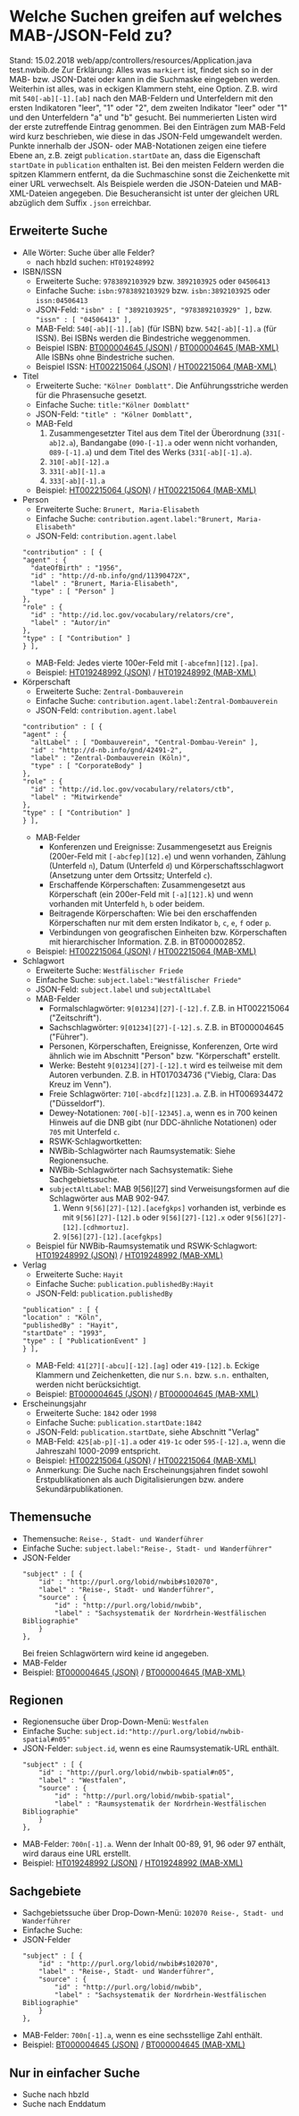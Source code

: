 # Welche Suchen greifen auf welches MAB-/JSON-Feld zu? 
Stand: 15.02.2018
web/app/controllers/resources/Application.java
test.nwbib.de
Zur Erklärung: Alles was `markiert` ist, findet sich so in der MAB- bzw. JSON-Datei oder kann in die Suchmaske eingegeben werden. Weiterhin ist alles, was in eckigen Klammern steht, eine Option. Z.B. wird mit `540[-ab][-1].[ab]` nach den MAB-Feldern und Unterfeldern mit den ersten Indikatoren "leer", "1" oder "2", dem zweiten Indikator "leer" oder "1" und den Unterfeldern "a" und "b" gesucht. Bei nummerierten Listen wird der erste zutreffende Eintrag genommen.
 Bei den Einträgen zum MAB-Feld wird kurz beschrieben, wie diese in das JSON-Feld umgewandelt werden. Punkte innerhalb der JSON- oder MAB-Notationen zeigen eine tiefere Ebene an, z.B. zeigt `publication.startDate` an, dass die Eigenschaft `startDate` in `publication` enthalten ist. Bei den meisten Feldern werden die spitzen Klammern entfernt, da die Suchmaschine sonst die Zeichenkette mit einer URL verwechselt.
Als Beispiele werden die JSON-Dateien und MAB-XML-Dateien angegeben. Die Besucheransicht ist unter der gleichen URL abzüglich dem Suffix `.json` erreichbar.

## Erweiterte Suche
* Alle Wörter: Suche über alle Felder?
	* nach hbzId suchen: `HT019248992` 
* ISBN/ISSN
	* Erweiterte Suche: `9783892103929` bzw. `3892103925` oder `04506413`
	* Einfache Suche: `isbn:9783892103929` bzw. `isbn:3892103925` oder `issn:04506413`
	* JSON-Feld: `"isbn" : [ "3892103925", "9783892103929" ],` bzw. `"issn" : [ "04506413" ],`
	* MAB-Feld: `540[-ab][-1].[ab]` (für ISBN) bzw. `542[-ab][-1].a` (für ISSN). Bei ISBNs werden die Bindestriche weggenommen.
	* Beispiel ISBN: [BT000004645 (JSON)](http://lobid.org/resources/BT000004645.json) / [BT000004645 (MAB-XML)](http://lobid.org/hbz01/BT000004645)
		Alle ISBNs ohne Bindestriche suchen.
	* Beispiel ISSN: [HT002215064 (JSON)](http://lobid.org/resources/HT002215064.json) / [HT002215064 (MAB-XML)](http://lobid.org/hbz01/HT002215064)
* Titel
	* Erweiterte Suche: `"Kölner Domblatt"`. Die Anführungsstriche werden für die Phrasensuche gesetzt.
	* Einfache Suche: `title:"Kölner Domblatt"`
	* JSON-Feld: `"title" : "Kölner Domblatt",`
	* MAB-Feld
		1. Zusammengesetzter Titel aus dem Titel der Überordnung (`331[-ab]2.a`), Bandangabe (`090-[-1].a` oder wenn nicht vorhanden, `089-[-1].a`) und dem Titel des Werks (`331[-ab][-1].a`).
		2. `310[-ab][-12].a`
		3. `331[-ab][-1].a`
		4. `333[-ab][-1].a`
	* Beispiel: [HT002215064 (JSON)](http://lobid.org/resources/HT002215064.json) / [HT002215064 (MAB-XML)](http://lobid.org/hbz01/HT002215064)
* Person
	* Erweiterte Suche: `Brunert, Maria-Elisabeth`
	* Einfache Suche: `contribution.agent.label:"Brunert, Maria-Elisabeth"`
	* JSON-Feld: `contribution.agent.label`
	```
	"contribution" : [ {
    "agent" : {
      "dateOfBirth" : "1956",
      "id" : "http://d-nb.info/gnd/11390472X",
      "label" : "Brunert, Maria-Elisabeth",
      "type" : [ "Person" ]
    },
    "role" : {
      "id" : "http://id.loc.gov/vocabulary/relators/cre",
      "label" : "Autor/in"
    },
    "type" : [ "Contribution" ]
  } ],
	```
	* MAB-Feld: Jedes vierte 100er-Feld mit `[-abcefmn][12].[pa]`.
	* Beispiel: [HT019248992 (JSON)](http://lobid.org/resources/HT019248992.json) / [HT019248992 (MAB-XML)](http://lobid.org/hbz01/HT019248992)
* Körperschaft
	* Erweiterte Suche: `Zentral-Dombauverein`
	* Einfache Suche: `contribution.agent.label:Zentral-Dombauverein`
	* JSON-Feld: `contribution.agent.label`
	```
	"contribution" : [ {
    "agent" : {
      "altLabel" : [ "Dombauverein", "Central-Dombau-Verein" ],
      "id" : "http://d-nb.info/gnd/42491-2",
      "label" : "Zentral-Dombauverein (Köln)",
      "type" : [ "CorporateBody" ]
    },
    "role" : {
      "id" : "http://id.loc.gov/vocabulary/relators/ctb",
      "label" : "Mitwirkende"
    },
    "type" : [ "Contribution" ]
  } ],
	```
	* MAB-Felder 
		* Konferenzen und Ereignisse: Zusammengesetzt aus Ereignis (200er-Feld mit `[-abcfep][12].e`) und wenn vorhanden, Zählung (Unterfeld `n`), Datum (Unterfeld `d`) und Körperschaftsschlagwort (Ansetzung unter dem Ortssitz; Unterfeld `c`).
		* Erschaffende Körperschaften: Zusammengesetzt aus Körperschaft (ein 200er-Feld mit `[-a][12].k`) und wenn vorhanden mit Unterfeld `h`, `b` oder beidem.
		* Beitragende Körperschaften: Wie bei den erschaffenden Körperschaften nur mit dem ersten Indikator `b`, `c`, `e`, `f` oder `p`.
		* Verbindungen von geografischen Einheiten bzw. Körperschaften mit hierarchischer Information. Z.B. in BT000002852.
	* Beispiel: [HT002215064 (JSON)](http://lobid.org/resources/HT002215064.json) / [HT002215064 (MAB-XML)](http://lobid.org/hbz01/HT002215064)
* Schlagwort
	* Erweiterte Suche: `Westfälischer Friede`
	* Einfache Suche: `subject.label:"Westfälischer Friede"`
	* JSON-Feld: `subject.label` und `subjectAltLabel`
	* MAB-Felder
		* Formalschlagwörter: `9[01234][27]-[-12].f`. Z.B. in HT002215064 ("Zeitschrift").
		* Sachschlagwörter: `9[01234][27]-[-12].s`. Z.B. in BT000004645 ("Führer").
		* Personen, Körperschaften, Ereignisse, Konferenzen, Orte wird ähnlich wie im Abschnitt "Person" bzw. "Körperschaft" erstellt.
		* Werke: Besteht `9[01234][27]-[-12].t` wird es teilweise mit dem Autoren verbunden. Z.B. in HT017034736 ("Viebig, Clara: Das Kreuz im Venn").
		* Freie Schlagwörter: `710[-abcdfz][123].a`. Z.B. in HT006934472 ("Düsseldorf").
		* Dewey-Notationen: `700[-b][-12345].a`, wenn es in 700 keinen Hinweis auf die DNB gibt (nur DDC-ähnliche Notationen) oder `705` mit Unterfeld `c`.
		* RSWK-Schlagwortketten: 
		* NWBib-Schlagwörter nach Raumsystematik: Siehe Regionensuche.
		* NWBib-Schlagwörter nach Sachsystematik: Siehe Sachgebietssuche.
		* `subjectAltLabel`: MAB 9[56][27] sind Verweisungsformen auf die Schlagwörter aus MAB 902-947.
			1. Wenn `9[56][27]-[12].[acefgkps]` vorhanden ist, verbinde es mit `9[56][27]-[12].b` oder `9[56][27]-[12].x` oder `9[56][27]-[12].[cdhmortuz]`.
			2. `9[56][27]-[12].[acefgkps]`
	* Beispiel für NWBib-Raumsystematik und RSWK-Schlagwort: [HT019248992 (JSON)](http://lobid.org/resources/HT019248992.json) / [HT019248992 (MAB-XML)](http://lobid.org/hbz01/HT019248992)
* Verlag
	* Erweiterte Suche: `Hayit`
	* Einfache Suche: `publication.publishedBy:Hayit`
	* JSON-Feld: `publication.publishedBy`
	```
	"publication" : [ {
    "location" : "Köln",
    "publishedBy" : "Hayit",
    "startDate" : "1993",
    "type" : [ "PublicationEvent" ]
  } ],
	```
	* MAB-Feld: `41[27][-abcu][-12].[ag]` oder `419-[12].b`. Eckige Klammern und Zeichenketten, die nur `S.n.` bzw. `s.n.` enthalten, werden nicht berücksichtigt.
	* Beispiel: [BT000004645 (JSON)](http://lobid.org/resources/BT000004645.json) / [BT000004645 (MAB-XML)](http://lobid.org/hbz01/BT000004645)
* Erscheinungsjahr
	* Erweiterte Suche: `1842` oder `1998` 
	* Einfache Suche: `publication.startDate:1842`
	* JSON-Feld: `publication.startDate`, siehe Abschnitt "Verlag"
	* MAB-Feld: `425[ab-p][-1].a` oder `419-1c` oder `595-[-12].a`, wenn die Jahreszahl 1000-2099 entspricht.
	* Beispiel: [HT002215064 (JSON)](https://test.nwbib.de/HT002215064) / [HT002215064 (MAB-XML)](http://lobid.org/hbz01/HT002215064)
	* Anmerkung: Die Suche nach Erscheinungsjahren findet sowohl Erstpublikationen als auch Digitalisierungen bzw. andere Sekundärpublikationen. 

## Themensuche
* Themensuche: `Reise-, Stadt- und Wanderführer`
* Einfache Suche: `subject.label:"Reise-, Stadt- und Wanderführer"`
* JSON-Felder
	```
	"subject" : [ {
		"id" : "http://purl.org/lobid/nwbib#s102070",
		"label" : "Reise-, Stadt- und Wanderführer",
		"source" : {
			"id" : "http://purl.org/lobid/nwbib",
			"label" : "Sachsystematik der Nordrhein-Westfälischen Bibliographie"
		}
	},
	```
	Bei freien Schlagwörtern wird keine id angegeben.
* MAB-Felder
* Beispiel: [BT000004645 (JSON)](http://lobid.org/resources/BT000004645.json) / [BT000004645 (MAB-XML)](http://lobid.org/hbz01/BT000004645)

## Regionen
* Regionensuche über Drop-Down-Menü: `Westfalen`
* Einfache Suche: `subject.id:"http://purl.org/lobid/nwbib-spatial#n05"`
* JSON-Felder: `subject.id`, wenn es eine Raumsystematik-URL enthält.
	```
	"subject" : [ {
		"id" : "http://purl.org/lobid/nwbib-spatial#n05",
		"label" : "Westfalen",
		"source" : {
			"id" : "http://purl.org/lobid/nwbib-spatial",
			"label" : "Raumsystematik der Nordrhein-Westfälischen Bibliographie"
		}
	},
	```
* MAB-Felder: `700n[-1].a`. Wenn der Inhalt 00-89, 91, 96 oder 97 enthält, wird daraus eine URL erstellt.
* Beispiel: [HT019248992 (JSON)](http://lobid.org/resources/HT019248992.json) / [HT019248992 (MAB-XML)](http://lobid.org/hbz01/HT019248992)

## Sachgebiete
* Sachgebietssuche über Drop-Down-Menü: `102070 Reise-, Stadt- und Wanderführer`
* Einfache Suche: 
* JSON-Felder
	```
	"subject" : [ {
		"id" : "http://purl.org/lobid/nwbib#s102070",
		"label" : "Reise-, Stadt- und Wanderführer",
		"source" : {
			"id" : "http://purl.org/lobid/nwbib",
			"label" : "Sachsystematik der Nordrhein-Westfälischen Bibliographie"
		}
	},
	```
* MAB-Felder: `700n[-1].a`, wenn es eine sechsstellige Zahl enthält.
* Beispiel: [BT000004645 (JSON)](http://lobid.org/resources/BT000004645.json) / [BT000004645 (MAB-XML)](http://lobid.org/hbz01/BT000004645) 

## Nur in einfacher Suche
* Suche nach hbzId
* Suche nach Enddatum